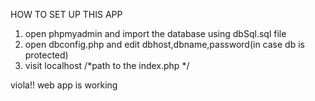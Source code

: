 HOW TO SET UP THIS APP

1. open phpmyadmin and import the database using dbSql.sql file
2. open dbconfig.php and edit dbhost,dbname,password(in case db is protected)
3. visit localhost /*path to the index.php */ 

viola!! web app is working
